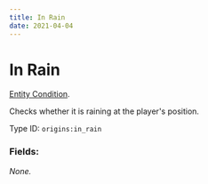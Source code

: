```yaml
---
title: In Rain
date: 2021-04-04
---
```

# In Rain

[Entity Condition](../entity_conditions.md).

Checks whether it is raining at the player's position.

Type ID: `origins:in_rain`

### Fields:

_None._
